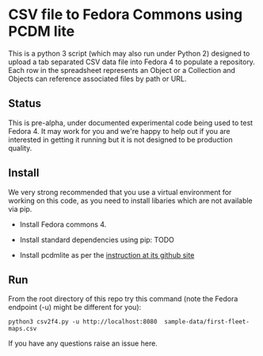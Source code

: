 # CSV file to Fedora Commons using PCDM lite

This is a python 3 script (which may also run under Python 2) designed to upload a tab separated CSV data file into Fedora 4 to populate a repository. Each row in the spreadsheet represents an Object or a Collection and Objects can reference associated files by path or URL. 


## Status

This is pre-alpha, under documented experimental code being used to test Fedora 4. It may work for you and we're happy to help out if you are interested in getting it running but it is not designed to be production quality. 

##  Install

We very strong recommended that you use a virtual environment for working on this code, as you need to install libaries which are not available via pip.

*  Install Fedora commons 4.

*  Install standard dependencies using pip:
   TODO

*  Install pcdmlite as per the [instruction at its github site](https://github.com/ptsefton/pcdcmlite)

## Run

From the root directory of this repo try this command (note the Fedora endpoint (-u) might be different for you):

  ```python3 csv2f4.py -u http://localhost:8080  sample-data/first-fleet-maps.csv ```


If you have any questions raise an issue here.
